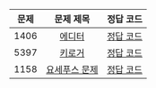 | 문제 | 문제 제목 | 정답 코드 |
| :--: | :--: | :--: |
| 1406 | [에디터](https://www.acmicpc.net/problem/1406) | [정답 코드](1406.swift)
| 5397 | [키로거](https://www.acmicpc.net/problem/5397) | [정답 코드](5397.swift)
| 1158 | [요세푸스 문제](https://www.acmicpc.net/problem/1158) | [정답 코드](1158.swift)
